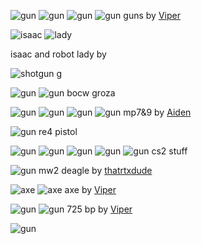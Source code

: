 
![gun](https://media.discordapp.net/attachments/484785909099790346/1078421049185681418/image.png)
![gun](https://cdn.discordapp.com/attachments/424661475282649101/1078433411842191601/image.png)
![gun](https://cdn.discordapp.com/attachments/484785909099790346/1078433866156613683/image.png)
![gun](https://cdn.discordapp.com/attachments/424661475282649101/1078436064047411200/image.png)
guns by [Viper](https://steamcommunity.com/id/dirtysionmain/)

![isaac](https://cdn.discordapp.com/attachments/839227966193795093/1078764570300133446/image.png)
![lady](https://cdn.discordapp.com/attachments/839227966193795093/1078403571294404718/image.png)

isaac and robot lady by

![shotgun](https://cdn.discordapp.com/attachments/484785909099790346/1080133687598927942/image.png)
g

![gun](https://media.discordapp.net/attachments/1080446080170328105/1083467596147470437/image.png)
![gun](https://cdn.discordapp.com/attachments/484785909099790346/1084865393186852954/groza.jpg)
bocw groza

![gun](https://media.discordapp.net/attachments/962102265408282644/1085911164355084319/Screenshot_2023-03-16_125938.png)
![gun](https://media.discordapp.net/attachments/962102265408282644/1085902493441065000/Screenshot_2023-03-16_122758.png)
![gun](https://media.discordapp.net/attachments/962102265408282644/1086252719846727790/Screenshot_2023-03-17_114308.png)
![gun](https://media.discordapp.net/attachments/962102265408282644/1086252719448260659/Screenshot_2023-03-17_114117.png)
mp7&9 by [Aiden](https://steamcommunity.com/id/24123351/)

![gun](https://cdn.discordapp.com/attachments/484785909099790346/1085944654924611665/the_leon_gun.jpg)
re4 pistol

![gun](https://media.discordapp.net/attachments/484785909099790346/1090253766764281897/image.png)
![gun](https://cdn.discordapp.com/attachments/1080446080170328105/1090261760386281522/cs2_ak47.jpg)
![gun](https://cdn.discordapp.com/attachments/484785909099790346/1090290356928651285/deagle.jpg)
![gun](https://cdn.discordapp.com/attachments/484785909099790346/1090309880105152682/g3sg1.jpg)
![gun](https://cdn.discordapp.com/attachments/484785909099790346/1090656155010867320/image.png)
cs2 stuff

![gun](https://cdn.discordapp.com/attachments/1080440462797705258/1091363008938262600/image.png)
mw2 deagle by [thatrtxdude](https://steamcommunity.com/id/thatrtxdude/)

![axe](https://media.discordapp.net/attachments/1080446080170328105/1091421531751587970/image.png)
![axe](https://media.discordapp.net/attachments/1080446080170328105/1091421603587432561/image.png)
axe by [Viper](https://steamcommunity.com/id/dirtysionmain/)

![gun](https://media.discordapp.net/attachments/1080446080170328105/1093967636599156746/image.png)
![gun](https://media.discordapp.net/attachments/1080446080170328105/1093967636867588146/image.png)
725 bp by [Viper](https://steamcommunity.com/id/dirtysionmain/)

![gun](https://cdn.discordapp.com/attachments/484785909099790346/1094658206736842772/image.png)
